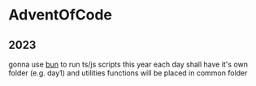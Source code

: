 # AdventOfCode

## 2023
gonna use [bun](https://bun.sh/) to run ts/js scripts this year
each day shall have it's own folder (e.g. day1) and utilities functions will be placed in common folder

